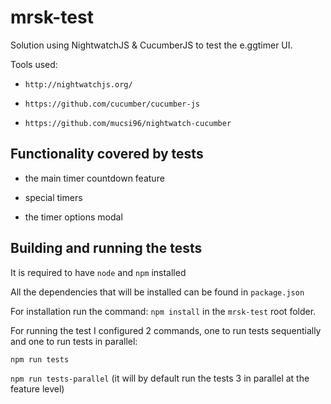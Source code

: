 # mrsk-test

Solution using NightwatchJS & CucumberJS to test the e.ggtimer UI.

Tools used:

* `http://nightwatchjs.org/`

* `https://github.com/cucumber/cucumber-js`

* `https://github.com/mucsi96/nightwatch-cucumber`

## Functionality covered by tests

* the main timer countdown feature

* special timers

* the timer options modal


## Building and running the tests

It is required to have `node` and `npm` installed

All the dependencies that will be installed can be found in `package.json`

For installation run the command: `npm install` in the `mrsk-test` root folder.

For running the test I configured 2 commands, one to run tests sequentially and one to run tests in parallel:

`npm run tests`

`npm run tests-parallel` (it will by default run the tests 3 in parallel at the feature level)
